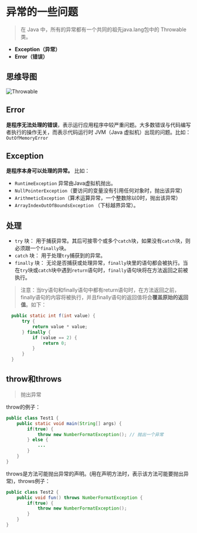 # 异常的一些问题
> 在 Java 中，所有的异常都有一个共同的祖先java.lang包中的 Throwable类。
- **Exception（异常）**
- **Error（错误）**

## 思维导图
![Throwable](http://media.dreamcat.ink/uPic/%E5%BC%82%E5%B8%B8%E5%88%86%E7%B1%BB.png)

## Error
**是程序无法处理的错误**，表示运行应用程序中较严重问题。大多数错误与代码编写者执行的操作无关，而表示代码运行时 JVM（Java 虚拟机）出现的问题。比如：`OutOfMemoryError`

## Exception
**是程序本身可以处理的异常。** 比如：

- `RuntimeException` 异常由Java虚拟机抛出。
- `NullPointerException`（要访问的变量没有引用任何对象时，抛出该异常）
- `ArithmeticException`（算术运算异常，一个整数除以0时，抛出该异常）
- `ArrayIndexOutOfBoundsException` （下标越界异常）。

## 处理

- `try` 块： 用于捕获异常。其后可接零个或多个`catch`块，如果没有`catch`块，则必须跟一个`finally`块。
- `catch` 块： 用于处理`try`捕获到的异常。
- `finally` 块： 无论是否捕获或处理异常，`finally`块里的语句都会被执行。当在`try`块或`catch`块中遇到`return`语句时，`finally`语句块将在方法返回之前被执行。

> 注意：当try语句和finally语句中都有return语句时，在方法返回之前，finally语句的内容将被执行，并且finally语句的返回值将会**覆盖原始的返回值**。如下：

```java
  public static int f(int value) {
      try {
          return value * value;
      } finally {
          if (value == 2) {
              return 0;
          }
      }
  }
```

## throw和throws
> 抛出异常

throw的例子：

```java
public class Test1 {
    public static void main(String[] args) {
        if(true) {
            throw new NumberFormatException(); // 抛出一个异常
        } else {
            ...
        }
    }
}
```

throws是方法可能抛出异常的声明。(用在声明方法时，表示该方法可能要抛出异常)，throws例子：

```java
public class Test2 {
    public void fun() throws NumberFormatException {
        if(true) {
            throw new NumberFormatException();
        }
    }
}
```
